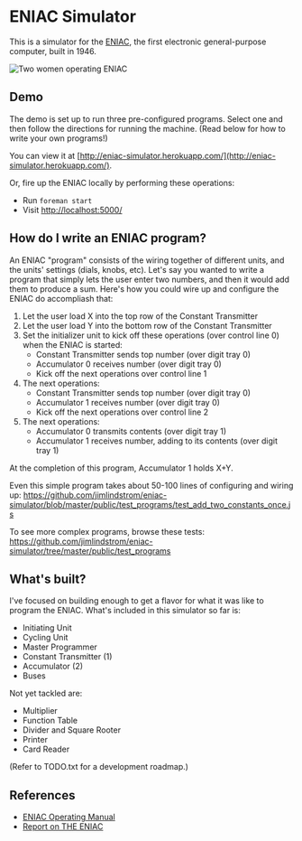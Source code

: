 # ENIAC Simulator

This is a simulator for the [ENIAC](https://en.wikipedia.org/wiki/ENIAC), the first electronic general-purpose computer, built in 1946.

![Two women operating ENIAC](https://upload.wikimedia.org/wikipedia/commons/3/3b/Two_women_operating_ENIAC.gif)

## Demo

The demo is set up to run three pre-configured programs. Select one and then follow the directions for running the machine. (Read below for how to write your own programs!)

You can view it at [http://eniac-simulator.herokuapp.com/](http://eniac-simulator.herokuapp.com/).

Or, fire up the ENIAC locally by performing these operations:

*  Run ```foreman start```
*  Visit [http://localhost:5000/](http://localhost:5000/)

## How do I write an ENIAC program?

An ENIAC "program" consists of the wiring together of different units, and the units' settings (dials, knobs, etc). Let's say you wanted to write a program that simply lets the user enter two numbers, and then it would add them to produce a sum. Here's how you could wire up and configure the ENIAC do accompliash that:

1. Let the user load X into the top row of the Constant Transmitter
1. Let the user load Y into the bottom row of the Constant Transmitter
1. Set the initializer unit to kick off these operations (over control line 0) when the ENIAC is started:
    * Constant Transmitter sends top number (over digit tray 0)
    * Accumulator 0 receives number (over digit tray 0)
    * Kick off the next operations over control line 1
1. The next operations:
    * Constant Transmitter sends top number (over digit tray 0)
    * Accumulator 1 receives number (over digit tray 0)
    * Kick off the next operations over control line 2
1. The next operations:
    * Accumulator 0 transmits contents (over digit tray 1)
    * Accumulator 1 receives number, adding to its contents (over digit tray 1)

At the completion of this program, Accumulator 1 holds X+Y.

Even this simple program takes about 50-100 lines of configuring and wiring up: https://github.com/jimlindstrom/eniac-simulator/blob/master/public/test_programs/test_add_two_constants_once.js

To see more complex programs, browse these tests: https://github.com/jimlindstrom/eniac-simulator/tree/master/public/test_programs

## What's built?

I've focused on building enough to get a flavor for what it was like to program the ENIAC. What's included in this simulator so far is:

* Initiating Unit
* Cycling Unit
* Master Programmer
* Constant Transmitter (1)
* Accumulator (2)
* Buses

Not yet tackled are:

* Multiplier
* Function Table
* Divider and Square Rooter
* Printer
* Card Reader

(Refer to TODO.txt for a development roadmap.)

## References

*  [ENIAC Operating Manual](https://www.google.com/webhp?sourceid=chrome-instant&ion=1&espv=2&ie=UTF-8#q=ENIAC%20Operating%20Manual)
*  [Report on THE ENIAC](http://ftp.arl.mil/mike/comphist/46eniac-report/)

